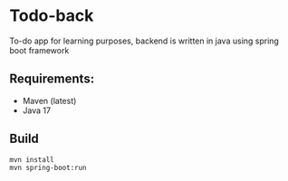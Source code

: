 # Todo-back
To-do app for learning purposes, backend is written in java using spring boot framework


## Requirements:
* Maven (latest)
* Java 17

## Build
```shell
mvn install
mvn spring-boot:run
```
